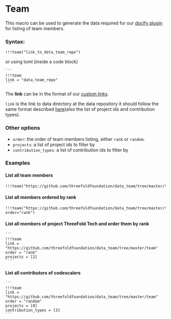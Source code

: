 # Team

This macro can be used to generate the data required for our [docify plugin](https://github.com/threefoldtech/jumpscaleX_weblibs/tree/master/static/team) for listing of team members.

### Syntax:

```
!!!team("link_to_data_team_repo")
```

or using toml (inside a code block)

````
```
!!!team
link = "data_team_repo"
```
````

The **link** can be in the format of our [custom links](../links.md).

`link` is the link to data directory at the data repository it should follow the same format described [here](https://github.com/threefoldfoundation/data_team)(also the list of project ids and contribution types).


### Other options
* `order`: the order of team members listing, either `rank` or `random`.
* `projects`: a list of project ids to filter by
* `contribution_types`: a list of contribution ids to filter by


### Examples

#### List all team members

```
!!!team("https://github.com/threefoldfoundation/data_team/tree/master/team")
```

#### List all members ordered by rank

```
!!!team("https://github.com/threefoldfoundation/data_team/tree/master/team", order="rank")
```

#### List all members of project ThreeFold Tech and order them by rank

````
```
!!!team
link = "https://github.com/threefoldfoundation/data_team/tree/master/team"
order = "rank"
projects = [2]
```
````

#### List all contributors of codescalers

````
```
!!!team
link = "https://github.com/threefoldfoundation/data_team/tree/master/team"
order = "random"
projects = [8]
contribution_types = [3]
```
````
